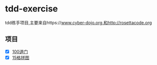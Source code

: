 # tdd-exercise
tdd练手项目,主要来自https://www.cyber-dojo.org,和http://rosettacode.org


## 项目

- [x] [100道门](/code/100-doors/README.md)
- [x] [15格拼图](/code/15-puzzle/README.md)
